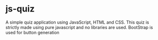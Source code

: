 # js-quiz
A simple quiz application using JavaScript, HTML and CSS.
This quiz is strictly made using pure javascript and no libraries are used.
BootStrap is used for button generation